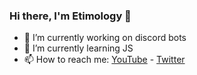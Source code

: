 ### Hi there, I'm Etimology 👋

- 🔭 I’m currently working on discord bots
- 🌱 I’m currently learning JS
- 📫 How to reach me: [YouTube](https://www.youtube.com/channel/UCohKir-O0ZqYlfwywLaIKpw) - [Twitter](https://twitter.com/Etimologyyy)
